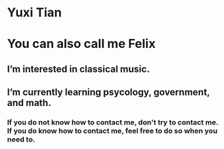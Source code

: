 # Yuxi Tian
# You can also call me Felix
## I’m interested in classical music.
## I’m currently learning psycology, government, and math.
### If you do not know how to contact me, don't try to contact me. If you do know how to contact me, feel free to do so when you need to.

<!---
erastus114514/erastus114514 is a ✨ special ✨ repository because its `README.md` (this file) appears on your GitHub profile.
You can click the Preview link to take a look at your changes.
--->
